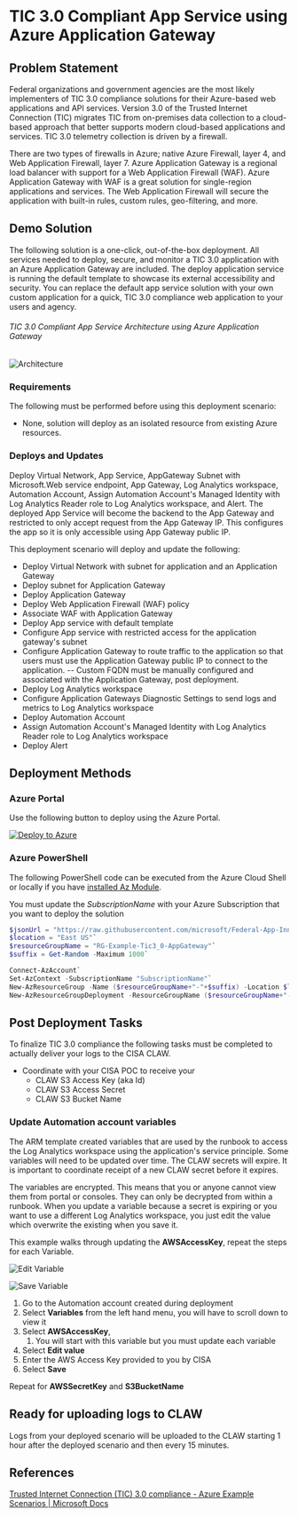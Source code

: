 # TIC 3.0 Compliant App Service using Azure Application Gateway
## Problem Statement

Federal organizations and government agencies are the most likely implementers of TIC 3.0 compliance solutions for their Azure-based web applications and API services. Version 3.0 of the Trusted Internet Connection (TIC) migrates TIC from on-premises data collection to a cloud-based approach that better supports modern cloud-based applications and services. TIC 3.0 telemetry collection is driven by a firewall. 

There are two types of firewalls in Azure; native Azure Firewall, layer 4, and Web Application Firewall, layer 7. Azure Application Gateway is a regional load balancer with support for a Web Application Firewall (WAF). Azure Application Gateway with WAF is a great solution for single-region applications and services. The Web Application Firewall will secure the application with built-in rules, custom rules, geo-filtering, and more. 

## Demo Solution

The following solution is a one-click, out-of-the-box deployment. All services needed to deploy, secure, and monitor a TIC 3.0 application with an Azure Application Gateway are included. The deploy application service is running the default template to showcase its external accessibility and security. You can replace the default app service solution with your own custom application for a quick, TIC 3.0 compliance web application to your users and agency. 

###### TIC 3.0 Compliant App Service Architecture using Azure Application Gateway

![Architecture](https://raw.githubusercontent.com/microsoft/Federal-App-Innovation-Community/main/topics/infrastructure/solutions/tic3.0/images/Arch-AzureAppGateway.png)

### Requirements
The following must be performed before using this deployment scenario:
- None, solution will deploy as an isolated resource from existing Azure resources.

### Deploys and Updates
Deploy Virtual Network, App Service, AppGateway Subnet with Microsoft.Web service endpoint, App Gateway, Log Analytics workspace, Automation Account, Assign Automation Account's Managed Identity with Log Analytics Reader role to Log Analytics workspace, and Alert. The deployed App Service will become the backend to the App Gateway and restricted to only accept request from the App Gateway IP. This configures the app so it is only accessible using App Gateway public IP.

This deployment scenario will deploy and update the following:

- Deploy Virtual Network with subnet for application and an Application Gateway
- Deploy subnet for Application Gateway
- Deploy Application Gateway
- Deploy Web Application Firewall (WAF) policy
- Associate WAF with Application Gateway
- Deploy App service with default template
- Configure App service with restricted access for the application gateway's subnet
- Configure Application Gateway to route traffic to the application so that users must use the Application Gateway public IP to connect to the application. 
-- Custom FQDN must be manually configured and associated with the Application Gateway, post deployment.
- Deploy Log Analytics workspace
- Configure Application Gateways Diagnostic Settings to send logs and metrics to Log Analytics workspace
- Deploy Automation Account
- Assign Automation Account's Managed Identity with Log Analytics Reader role to Log Analytics workspace
- Deploy Alert

## Deployment Methods
### Azure Portal
Use the following button to deploy using the Azure Portal.

[![Deploy to Azure](https://aka.ms/deploytoazurebutton)](https://portal.azure.com/#create/Microsoft.Template/uri/https%3A%2F%2Fraw.githubusercontent.com%2Fmicrosoft%2FFederal-App-Innovation-Community%2Fmain%2Fsolutions%2Finfrastructure%2Ftic3.0%2FAzure-Application-Gateway%2Fazuredeploy.json)

### Azure PowerShell
The following PowerShell code can be executed from the Azure Cloud Shell or locally if you have [installed Az Module](https://docs.microsoft.com/en-us/powershell/azure/install-az-ps?view=azps-7.3.2). 

You must update the *SubscriptionName* with your Azure Subscription that you want to deploy the solution

```powershell
$jsonUrl = "https://raw.githubusercontent.com/microsoft/Federal-App-Innovation-Community/main/solutions/infrastructure/tic3.0/Azure-Application-Gateway/azuredeploy.json"`
$location = "East US"`
$resourceGroupName = "RG-Example-Tic3_0-AppGateway"`
$suffix = Get-Random -Maximum 1000`

Connect-AzAccount`
Set-AzContext -SubscriptionName "SubscriptionName"`
New-AzResourceGroup -Name ($resourceGroupName+"-"+$suffix) -Location $location` 
New-AzResourceGroupDeployment -ResourceGroupName ($resourceGroupName+"-"+$suffix) -TemplateUri $jsonUrl`
```

## Post Deployment Tasks
To finalize TIC 3.0 compliance the following tasks must be completed to actually deliver your logs to the CISA CLAW.
- Coordinate with your CISA POC to receive your 
  - CLAW S3 Access Key (aka Id)
  - CLAW S3 Access Secret
  - CLAW S3 Bucket Name
  
### Update Automation account variables
The ARM template created variables that are used by the runbook to access the Log Analytics workspace using the application's service principle. Some variables will need to be updated over time. The CLAW secrets will expire. It is important to coordinate receipt of a new CLAW secret before it expires.

The variables are encrypted. This means that you or anyone cannot view them from portal or consoles. They can only be decrypted from within a runbook. When you update a variable because a secret is expiring or you want to use a different Log Analytics workspace, you just edit the value which overwrite the existing when you save it.

This example walks through updating the **AWSAccessKey**, repeat the steps for each Variable. 

![Edit Variable](https://raw.githubusercontent.com/microsoft/Federal-App-Innovation-Community/main/topics/infrastructure/solutions/tic3.0/images/UpdateAutoAcctVar-Edit.png)

![Save Variable](https://raw.githubusercontent.com/microsoft/Federal-App-Innovation-Community/main/topics/infrastructure/solutions/tic3.0/images/UpdateAutoAcctVar-Save.png)

1. Go to the Automation account created during deployment
2. Select **Variables** from the left hand menu, you will have to scroll down to view it
3. Select **AWSAccessKey**,
   1. You will start with this variable but you must update each variable
4. Select **Edit value**
5. Enter the AWS Access Key provided to you by CISA
6. Select **Save**

Repeat for **AWSSecretKey** and **S3BucketName**

## Ready for uploading logs to CLAW
Logs from your deployed scenario will be uploaded to the CLAW starting 1 hour after the deployed scenario and then every 15 minutes.

## References

[Trusted Internet Connection (TIC) 3.0 compliance - Azure Example Scenarios | Microsoft Docs](https://docs.microsoft.com/en-us/azure/architecture/example-scenario/security/trusted-internet-connections)